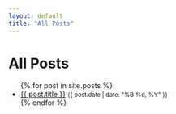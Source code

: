 ```yaml
---
layout: default
title: "All Posts"
---
```


# All Posts

<ul>
  {% for post in site.posts %}
    <li>
      <a href="{{ post.url | relative_url }}">{{ post.title }}</a> <small>{{ post.date | date: "%B %d, %Y" }}</small>
    </li>
  {% endfor %}
</ul>
